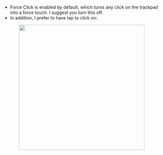 - Force Click is enabled by default, which turns any click on the trackpad into a force touch. I suggest you turn this off.
- In addition, I prefer to have tap to click on:  

<p align="center">
  <img src="https://github.com/tylernguyen/x1c6-hackintosh/blob/main/docs/img/trackpad.png?raw=true" width="400">
</p>

